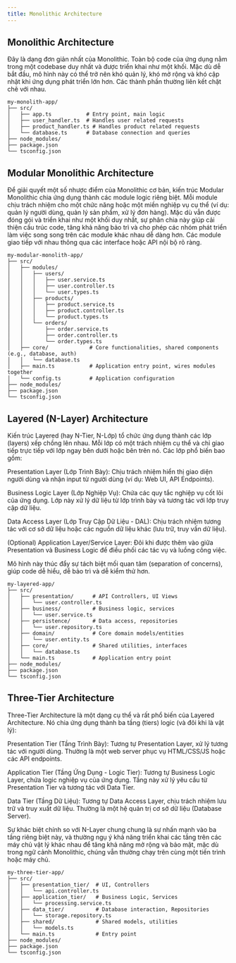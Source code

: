 ```yaml
---
title: Monolithic Architecture
---
```


## Monolithic Architecture

Đây là dạng đơn giản nhất của Monolithic. Toàn bộ code của ứng dụng nằm trong một codebase duy nhất và được triển khai như một khối. Mặc dù dễ bắt đầu, mô hình này có thể trở nên khó quản lý, khó mở rộng và khó cập nhật khi ứng dụng phát triển lớn hơn. Các thành phần thường liên kết chặt chẽ với nhau.

```
my-monolith-app/
├── src/
│   ├── app.ts           # Entry point, main logic
│   ├── user_handler.ts  # Handles user related requests
│   ├── product_handler.ts # Handles product related requests
│   └── database.ts      # Database connection and queries
├── node_modules/
├── package.json
└── tsconfig.json
```

## Modular Monolithic Architecture

Để giải quyết một số nhược điểm của Monolithic cơ bản, kiến trúc Modular Monolithic chia ứng dụng thành các module logic riêng biệt. Mỗi module chịu trách nhiệm cho một chức năng hoặc một miền nghiệp vụ cụ thể (ví dụ: quản lý người dùng, quản lý sản phẩm, xử lý đơn hàng). Mặc dù vẫn được đóng gói và triển khai như một khối duy nhất, sự phân chia này giúp cải thiện cấu trúc code, tăng khả năng bảo trì và cho phép các nhóm phát triển làm việc song song trên các module khác nhau dễ dàng hơn. Các module giao tiếp với nhau thông qua các interface hoặc API nội bộ rõ ràng.

```
my-modular-monolith-app/
├── src/
│   ├── modules/
│   │   ├── users/
│   │   │   ├── user.service.ts
│   │   │   ├── user.controller.ts
│   │   │   └── user.types.ts
│   │   ├── products/
│   │   │   ├── product.service.ts
│   │   │   ├── product.controller.ts
│   │   │   └── product.types.ts
│   │   └── orders/
│   │       ├── order.service.ts
│   │       ├── order.controller.ts
│   │       └── order.types.ts
│   ├── core/             # Core functionalities, shared components (e.g., database, auth)
│   │   └── database.ts
│   ├── main.ts           # Application entry point, wires modules together
│   └── config.ts         # Application configuration
├── node_modules/
├── package.json
└── tsconfig.json
```

## Layered (N-Layer) Architecture

Kiến trúc Layered (hay N-Tier, N-Lớp) tổ chức ứng dụng thành các lớp (layers) xếp chồng lên nhau. Mỗi lớp có một trách nhiệm cụ thể và chỉ giao tiếp trực tiếp với lớp ngay bên dưới hoặc bên trên nó. Các lớp phổ biến bao gồm:

Presentation Layer (Lớp Trình Bày): Chịu trách nhiệm hiển thị giao diện người dùng và nhận input từ người dùng (ví dụ: Web UI, API Endpoints).

Business Logic Layer (Lớp Nghiệp Vụ): Chứa các quy tắc nghiệp vụ cốt lõi của ứng dụng. Lớp này xử lý dữ liệu từ lớp trình bày và tương tác với lớp truy cập dữ liệu.

Data Access Layer (Lớp Truy Cập Dữ Liệu - DAL): Chịu trách nhiệm tương tác với cơ sở dữ liệu hoặc các nguồn dữ liệu khác (lưu trữ, truy vấn dữ liệu).

(Optional) Application Layer/Service Layer: Đôi khi được thêm vào giữa Presentation và Business Logic để điều phối các tác vụ và luồng công việc.

Mô hình này thúc đẩy sự tách biệt mối quan tâm (separation of concerns), giúp code dễ hiểu, dễ bảo trì và dễ kiểm thử hơn.

```
my-layered-app/
├── src/
│   ├── presentation/      # API Controllers, UI Views
│   │   └── user.controller.ts
│   ├── business/          # Business logic, services
│   │   └── user.service.ts
│   ├── persistence/       # Data access, repositories
│   │   └── user.repository.ts
│   ├── domain/            # Core domain models/entities
│   │   └── user.entity.ts
│   ├── core/              # Shared utilities, interfaces
│   │   └── database.ts
│   └── main.ts            # Application entry point
├── node_modules/
├── package.json
└── tsconfig.json
```

## Three-Tier Architecture

Three-Tier Architecture là một dạng cụ thể và rất phổ biến của Layered Architecture. Nó chia ứng dụng thành ba tầng (tiers) logic (và đôi khi là vật lý):

Presentation Tier (Tầng Trình Bày): Tương tự Presentation Layer, xử lý tương tác với người dùng. Thường là một web server phục vụ HTML/CSS/JS hoặc các API endpoints.

Application Tier (Tầng Ứng Dụng - Logic Tier): Tương tự Business Logic Layer, chứa logic nghiệp vụ của ứng dụng. Tầng này xử lý yêu cầu từ Presentation Tier và tương tác với Data Tier.

Data Tier (Tầng Dữ Liệu): Tương tự Data Access Layer, chịu trách nhiệm lưu trữ và truy xuất dữ liệu. Thường là một hệ quản trị cơ sở dữ liệu (Database Server).

Sự khác biệt chính so với N-Layer chung chung là sự nhấn mạnh vào ba tầng riêng biệt này, và thường ngụ ý khả năng triển khai các tầng trên các máy chủ vật lý khác nhau để tăng khả năng mở rộng và bảo mật, mặc dù trong ngữ cảnh Monolithic, chúng vẫn thường chạy trên cùng một tiến trình hoặc máy chủ.

```
my-three-tier-app/
├── src/
│   ├── presentation_tier/  # UI, Controllers
│   │   └── api.controller.ts
│   ├── application_tier/   # Business Logic, Services
│   │   └── processing.service.ts
│   ├── data_tier/          # Database interaction, Repositories
│   │   └── storage.repository.ts
│   ├── shared/             # Shared models, utilities
│   │   └── models.ts
│   └── main.ts             # Entry point
├── node_modules/
├── package.json
└── tsconfig.json
```
